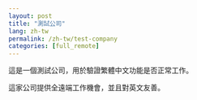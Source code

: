 ```yaml
---
layout: post
title: "測試公司"
lang: zh-tw
permalink: /zh-tw/test-company
categories: [full_remote]
---
```


這是一個測試公司，用於驗證繁體中文功能是否正常工作。

這家公司提供全遠端工作機會，並且對英文友善。
